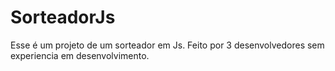 # SorteadorJs
Esse é um projeto de um sorteador em Js.
Feito por 3 desenvolvedores sem experiencia em desenvolvimento.
